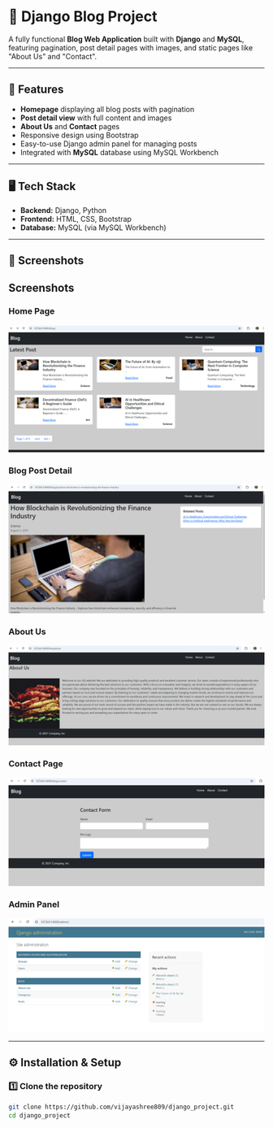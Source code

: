 # 📝 Django Blog Project

A fully functional **Blog Web Application** built with **Django** and **MySQL**, featuring pagination, post detail pages with images, and static pages like "About Us" and "Contact".  

---

## 🚀 Features
- **Homepage** displaying all blog posts with pagination
- **Post detail view** with full content and images
- **About Us** and **Contact** pages
- Responsive design using Bootstrap
- Easy-to-use Django admin panel for managing posts
- Integrated with **MySQL** database using MySQL Workbench

---

## 🖥️ Tech Stack
- **Backend:** Django, Python
- **Frontend:** HTML, CSS, Bootstrap
- **Database:** MySQL (via MySQL Workbench)


---

## 📸 Screenshots
## Screenshots

### Home Page
![Home Page](screenshots/home.png)

### Blog Post Detail
![Post Detail](screenshots/post_detail.png)

### About Us
![About Us](screenshots/about.png)

### Contact Page
![Contact](screenshots/contact.png)

### Admin Panel
![Admin Panel](screenshots/admin.png)

---

## ⚙️ Installation & Setup

### 1️⃣ Clone the repository
```bash
git clone https://github.com/vijayashree809/django_project.git
cd django_project
